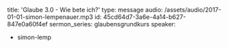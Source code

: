 title: 'Glaube 3.0 - Wie bete ich?'
type: message
audio: /assets/audio/2017-01-01-simon-lempenauer.mp3
id: 45cd64d7-3a6e-4a14-b627-847e0a60f4ef
sermon_series: glaubensgrundkurs
speaker:
  - simon-lemp
